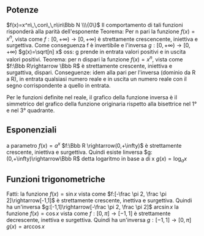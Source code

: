 
## Potenze
$f(x)=x^n\,\,con\,\,n\in\Bbb N \\\{0\}$
Il comportamento di tali funzioni risponderà alla parità dell'esponente
Teorema: Per n pari la funzione $f(x)=x^n$, vista come $f:[0,+\infty)\rightarrow[0,+\infty)$ è strettamente crescencente, iniettiva e surgettiva.
Come conseguenza f è invertibile e l'inversa $g:[0,+\infty)\rightarrow[0,+\infty)$   $g(x)=\sqrt[n] x$
oss: g prende in entrata valori positivi e in uscita valori positivi.
Teorema: per n dispari la funzione $f(x)=x^n$, vista come $f:\Bbb R\rightarrow \Bbb R$ è strettamente crescente, iniettiva e surgattiva, dispari.
Conseguenze: idem alla pari per l'inversa (dominio da R a R), in entrata qualsiasi numero reale e in uscita un numero reale con il segno corrispondente a quello in entrata.

Per le funzioni definite nel reale, il grafico della funzione inversa è il simmetrico del grafico della funzione originaria rispetto alla bisettrice nel 1° e nel 3° quadrante.

## Esponenziali
a parametro $f(x)=a^x$
$f:\Bbb R \rightarrow(0,+\infty)$ è strettamente crescente, iniettiva e surgettiva. Quindi esiste linversa $g:(0,+\infty)\rightarrow\Bbb R$ detta logaritmo in base a di x $g(x)=\log_a x$ 

## Funzioni trigonometriche

Fatti: la funzione $f(x)=\sin x$  vista come $f:[-\frac \pi 2, \frac \pi 2]\rightarrow[-1,1]$
è strettamente crescente, inettiva e surgettiva. Quindi ha un'inversa $g:[-1,1]\rightarrow[-\frac \pi 2, \frac \pi 2]$  $\arcsin x$ 
la funzione $f(x)=\cos x$  vista come $f:[0,\pi]\rightarrow[-1,1]$
è strettamente decrescente, inettiva e surgettiva. Quindi ha un'inversa $g:[-1,1]\rightarrow[0,\pi]$  $g(x)=\arccos x$ 
